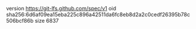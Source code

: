 version https://git-lfs.github.com/spec/v1
oid sha256:6d6af09ea15eba225c896a42511da6fc8eb8d2a2c0cedf26395b78c506bcf86b
size 6837

